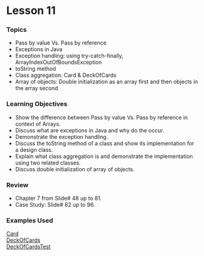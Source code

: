 # Lesson 11

### Topics
- Pass by value Vs. Pass by reference
- Exceptions in Java
- Exception handling: using try-catch-finally, ArrayIndexOutOfBoundsException
- toString method
- Class aggregation: Card & DeckOfCards
- Array of objects: Double initialization as an array first and then objects in the array second

### Learning Objectives
- Show the difference between Pass by value Vs. Pass by reference in context of Arrays.
- Discuss what are exceptions in Java and why do the occur.
- Demonstrate the exception handling.
- Discuss the toString method of a class and show its implementation for a design class.
- Explain what class aggregation is and demonstrate the implementation using two related classes.
- Discuss double initialization of array of objects.

### Review
- Chapter 7 from Slide# 48 up to 81.
- Case Study: Slide# 82 up to 96.

### Examples Used
[Card](https://github.com/pdeitel/JavaHowToProgram11e_EarlyObjects/blob/master/examples/ch07/fig07_09_11/Card.java)\
[DeckOfCards](https://github.com/pdeitel/JavaHowToProgram11e_EarlyObjects/blob/master/examples/ch07/fig07_09_11/DeckOfCards.java)\
[DeckOfCardsTest](https://github.com/pdeitel/JavaHowToProgram11e_EarlyObjects/blob/master/examples/ch07/fig07_09_11/DeckOfCardsTest.java)